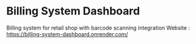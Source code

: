 # Billing System Dashboard
Billing system for retail shop with barcode scanning integration 
Website : https://billing-system-dashboard.onrender.com/
 

